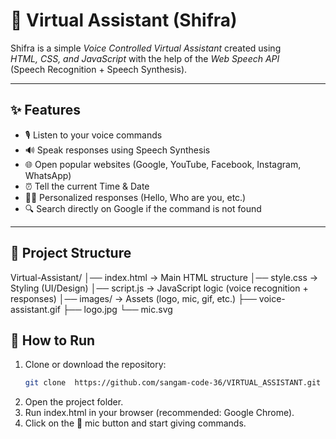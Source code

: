 # 🎤 Virtual Assistant (Shifra)

Shifra is a simple *Voice Controlled Virtual Assistant* created using  
*HTML, CSS, and JavaScript* with the help of the *Web Speech API*  
(Speech Recognition + Speech Synthesis).

---

## ✨ Features
- 🎙 Listen to your voice commands
- 🔊 Speak responses using Speech Synthesis
- 🌐 Open popular websites (Google, YouTube, Facebook, Instagram, WhatsApp)
- ⏰ Tell the current Time & Date
- 👩‍💻 Personalized responses (Hello, Who are you, etc.)
- 🔍 Search directly on Google if the command is not found

---

## 📂 Project Structure
Virtual-Assistant/ │── index.html        → Main HTML structure │── style.css         → Styling (UI/Design) │── script.js         → JavaScript logic (voice recognition + responses) │── images/           → Assets (logo, mic, gif, etc.) ├── voice-assistant.gif ├── logo.jpg └── mic.svg


## 🚀 How to Run
1. Clone or download the repository:
   ```bash
   git clone  https://github.com/sangam-code-36/VIRTUAL_ASSISTANT.git
2. Open the project folder.
3. Run index.html in your browser (recommended: Google Chrome).
4. Click on the 🎤 mic button and start giving commands.

